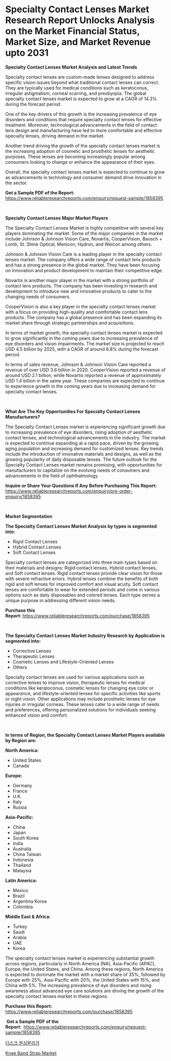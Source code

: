 <p><h1>Specialty Contact Lenses Market Research Report Unlocks Analysis on the Market Financial Status, Market Size, and Market Revenue upto 2031</h1></p><p><strong>Specialty Contact Lenses Market Analysis and Latest Trends</strong></p>
<p><p>Specialty contact lenses are custom-made lenses designed to address specific vision issues beyond what traditional contact lenses can correct. They are typically used for medical conditions such as keratoconus, irregular astigmatism, corneal scarring, and presbyopia. The global specialty contact lenses market is expected to grow at a CAGR of 14.3% during the forecast period. </p><p>One of the key drivers of this growth is the increasing prevalence of eye disorders and conditions that require specialty contact lenses for effective treatment. Moreover, technological advancements in the field of contact lens design and manufacturing have led to more comfortable and effective specialty lenses, driving demand in the market.</p><p>Another trend driving the growth of the specialty contact lenses market is the increasing adoption of cosmetic and prosthetic lenses for aesthetic purposes. These lenses are becoming increasingly popular among consumers looking to change or enhance the appearance of their eyes.</p><p>Overall, the specialty contact lenses market is expected to continue to grow as advancements in technology and consumer demand drive innovation in the sector.</p></p>
<p><strong>Get a Sample PDF of the Report:&nbsp;</strong> <a href="https://www.reliableresearchreports.com/enquiry/request-sample/1858395">https://www.reliableresearchreports.com/enquiry/request-sample/1858395</a></p>
<p>&nbsp;</p>
<p><strong>Specialty Contact Lenses Major Market Players</strong></p>
<p><p>The Specialty Contact Lenses Market is highly competitive with several key players dominating the market. Some of the major companies in the market include Johnson & Johnson Vision Care, Novartis, CooperVision, Bausch + Lomb, St. Shine Optical, Menicon, Hydron, and Weicon among others.</p><p>Johnson & Johnson Vision Care is a leading player in the specialty contact lenses market. The company offers a wide range of contact lens products and has a strong presence in the global market. They have been focusing on innovation and product development to maintain their competitive edge.</p><p>Novartis is another major player in the market with a strong portfolio of contact lens products. The company has been investing in research and development to introduce new and innovative products to cater to the changing needs of consumers.</p><p>CooperVision is also a key player in the specialty contact lenses market with a focus on providing high-quality and comfortable contact lens products. The company has a global presence and has been expanding its market share through strategic partnerships and acquisitions.</p><p>In terms of market growth, the specialty contact lenses market is expected to grow significantly in the coming years due to increasing prevalence of eye disorders and vision impairments. The market size is projected to reach USD 4.5 billion by 2025, with a CAGR of around 6.8% during the forecast period.</p><p>In terms of sales revenue, Johnson & Johnson Vision Care reported a revenue of over USD 3.6 billion in 2020. CooperVision reported a revenue of around USD 2.1 billion, while Novartis reported a revenue of approximately USD 1.4 billion in the same year. These companies are expected to continue to experience growth in the coming years due to increasing demand for specialty contact lenses.</p></p>
<p>&nbsp;</p>
<p><strong>What Are The Key Opportunities For Specialty Contact Lenses Manufacturers?</strong></p>
<p><p>The Specialty Contact Lenses market is experiencing significant growth due to increasing prevalence of eye disorders, rising adoption of aesthetic contact lenses, and technological advancements in the industry. The market is expected to continue expanding at a rapid pace, driven by the growing aging population and increasing demand for customized lenses. Key trends include the introduction of innovative materials and designs, as well as the growing popularity of daily disposable lenses. The future outlook for the Specialty Contact Lenses market remains promising, with opportunities for manufacturers to capitalize on the evolving needs of consumers and advancements in the field of ophthalmology.</p></p>
<p><strong>Inquire or Share Your Questions If Any Before Purchasing This Report:</strong> <a href="https://www.reliableresearchreports.com/enquiry/pre-order-enquiry/1858395">https://www.reliableresearchreports.com/enquiry/pre-order-enquiry/1858395</a></p>
<p>&nbsp;</p>
<p><strong>Market Segmentation</strong></p>
<p><strong>The Specialty Contact Lenses Market Analysis by types is segmented into:</strong></p>
<p><ul><li>Rigid Contact Lenses</li><li>Hybrid Contact Lenses</li><li>Soft Contact Lenses</li></ul></p>
<p><p>Specialty contact lenses are categorized into three main types based on their materials and designs: Rigid contact lenses, Hybrid contact lenses, and Soft contact lenses. Rigid contact lenses provide clear vision for those with severe refractive errors. Hybrid lenses combine the benefits of both rigid and soft lenses for improved comfort and visual acuity. Soft contact lenses are comfortable to wear for extended periods and come in various options such as daily disposables and colored lenses. Each type serves a unique purpose in addressing different vision needs.</p></p>
<p><strong>Purchase this Report:&nbsp;</strong><a href="https://www.reliableresearchreports.com/purchase/1858395">https://www.reliableresearchreports.com/purchase/1858395</a></p>
<p>&nbsp;</p>
<p><strong>The Specialty Contact Lenses Market Industry Research by Application is segmented into:</strong></p>
<p><ul><li>Corrective Lenses</li><li>Therapeutic Lenses</li><li>Cosmetic Lenses and Lifestyle-Oriented Lenses</li><li>Others</li></ul></p>
<p><p>Specialty contact lenses are used for various applications such as corrective lenses to improve vision, therapeutic lenses for medical conditions like keratoconus, cosmetic lenses for changing eye color or appearance, and lifestyle-oriented lenses for specific activities like sports or night vision. Other applications may include prosthetic lenses for eye injuries or irregular corneas. These lenses cater to a wide range of needs and preferences, offering personalized solutions for individuals seeking enhanced vision and comfort.</p></p>
<p>&nbsp;</p>
<p><strong>In terms of Region, the Specialty Contact Lenses Market Players available by Region are:</strong></p>
<p>
    <p> <strong> North America: </strong>
        <ul>
            <li>United States</li>
            <li>Canada</li>
        </ul>
        </p> 
    <p> <strong> Europe: </strong>
        <ul>
            <li>Germany</li>
            <li>France</li>
            <li>U.K.</li>
            <li>Italy</li>
            <li>Russia</li>
        </ul>
        </p> 
    <p> <strong> Asia-Pacific: </strong>
        <ul>
            <li>China</li>
            <li>Japan</li>
            <li>South Korea</li>
            <li>India</li>
            <li>Australia</li>
            <li>China Taiwan</li>
            <li>Indonesia</li>
            <li>Thailand</li>
            <li>Malaysia</li>
        </ul>
        </p> 
    <p> <strong> Latin America: </strong>
        <ul>
            <li>Mexico</li>
            <li>Brazil</li>
            <li>Argentina Korea</li>
            <li>Colombia</li>
        </ul>
        </p> 
    <p> <strong> Middle East & Africa: </strong>
        <ul>
            <li>Turkey</li>
            <li>Saudi</li>
            <li>Arabia</li>
            <li>UAE</li>
            <li>Korea</li>
        </ul>
    </p>
    </p>
<p><p>The specialty contact lenses market is experiencing substantial growth across regions, particularly in North America (NA), Asia-Pacific (APAC), Europe, the United States, and China. Among these regions, North America is expected to dominate the market with a market share of 35%, followed by Europe with 25%, Asia-Pacific with 20%, the United States with 15%, and China with 5%. The increasing prevalence of eye disorders and rising awareness about advanced eye care solutions are driving the growth of the specialty contact lenses market in these regions.</p></p>
<p><strong>Purchase this Report: </strong><a href="https://www.reliableresearchreports.com/purchase/1858395">https://www.reliableresearchreports.com/purchase/1858395</a></p>
<p>&nbsp;<strong>Get a Sample PDF of the Report:&nbsp;&nbsp;</strong><a href="https://www.reliableresearchreports.com/enquiry/request-sample/1858395">https://www.reliableresearchreports.com/enquiry/request-sample/1858395</a></p>
<p><strong></strong></p>
<p><p><a href="https://github.com/vdhdwjyp90142/Market-Research-Report-List-1/blob/main/17453525757.md">디스크 원심분리기</a></p><p><a href="https://github.com/lbird53714/Market-Research-Report-List-3/blob/main/knee-band-strap-market.md">Knee Band Strap Market</a></p></p>